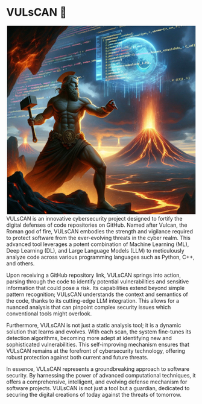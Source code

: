 # VULsCAN 🌋
<div align="center">
<img src="images/Vulcan.webp" width="500">

</div>
VULsCAN is an innovative cybersecurity project designed to fortify the digital defenses of code repositories on GitHub. 
Named after Vulcan, the Roman god of fire, VULsCAN embodies the strength and vigilance required to protect software from the ever-evolving threats in the cyber realm. This advanced tool leverages a potent combination of Machine Learning (ML), 
Deep Learning (DL), and Large Language Models (LLM) to meticulously analyze code across various programming languages such as Python, C++, and others.

Upon receiving a GitHub repository link, VULsCAN springs into action, parsing through the code to identify potential vulnerabilities and sensitive information that could pose a risk. 
Its capabilities extend beyond simple pattern recognition; VULsCAN understands the context and semantics of the code, thanks to its cutting-edge LLM integration. This allows for a nuanced analysis that can pinpoint complex security issues which conventional tools might overlook.

Furthermore, VULsCAN is not just a static analysis tool; it is a dynamic solution that learns and evolves. With each scan, the system fine-tunes its detection algorithms, becoming more adept at identifying new and sophisticated vulnerabilities. 
This self-improving mechanism ensures that VULsCAN remains at the forefront of cybersecurity technology, offering robust protection against both current and future threats.

In essence, VULsCAN represents a groundbreaking approach to software security. By harnessing the power of advanced computational techniques, it offers a comprehensive, intelligent, and evolving defense mechanism for software projects. 
VULsCAN is not just a tool but a guardian, dedicated to securing the digital creations of today against the threats of tomorrow.

